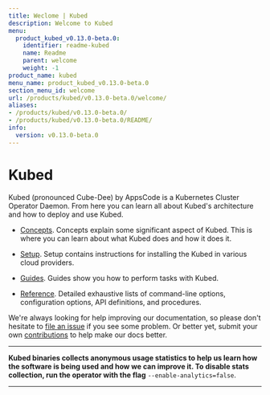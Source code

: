 ```yaml
---
title: Weclome | Kubed
description: Welcome to Kubed
menu:
  product_kubed_v0.13.0-beta.0:
    identifier: readme-kubed
    name: Readme
    parent: welcome
    weight: -1
product_name: kubed
menu_name: product_kubed_v0.13.0-beta.0
section_menu_id: welcome
url: /products/kubed/v0.13.0-beta.0/welcome/
aliases:
- /products/kubed/v0.13.0-beta.0/
- /products/kubed/v0.13.0-beta.0/README/
info:
  version: v0.13.0-beta.0
---
```


# Kubed
Kubed (pronounced Cube-Dee) by AppsCode is a Kubernetes Cluster Operator Daemon. From here you can learn all about Kubed's architecture and how to deploy and use Kubed.

- [Concepts](/products/kubed/v0.13.0-beta.0/concepts/). Concepts explain some significant aspect of Kubed. This is where you can learn about what Kubed does and how it does it.

- [Setup](/products/kubed/v0.13.0-beta.0/setup/). Setup contains instructions for installing
  the Kubed in various cloud providers.

- [Guides](/products/kubed/v0.13.0-beta.0/guides/). Guides show you how to perform tasks with Kubed.

- [Reference](/products/kubed/v0.13.0-beta.0/reference/). Detailed exhaustive lists of
command-line options, configuration options, API definitions, and procedures.

We're always looking for help improving our documentation, so please don't hesitate to [file an issue](https://github.com/appscode/kubed/issues/new) if you see some problem. Or better yet, submit your own [contributions](/products/kubed/v0.13.0-beta.0/CONTRIBUTING) to help
make our docs better.

---

**Kubed binaries collects anonymous usage statistics to help us learn how the software is being used and how we can improve it. To disable stats collection, run the operator with the flag** `--enable-analytics=false`.

---
